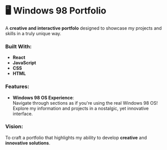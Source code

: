 # 🖥️ Windows 98 Portfolio  

A **creative and interactive portfolo** designed to showcase my projects and skills in a truly unique way.  

### Built With:  
- **React**  
- **JavaScript**  
- **CSS**  
- **HTML**  

### Features:  
- **Windows 98 OS Experience**:  
  Navigate through sections as if you're using the real Windows 98 OS! Explore my information and projects in a nostalgic, yet innovative interface.  

### Vision:  
To craft a portfolio that highlights my ability to develop **creative** and **innovative solutions**.
